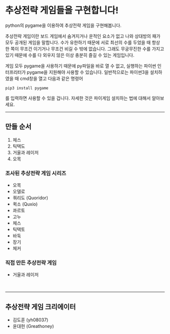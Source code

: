 # 추상전략 게임들을 구현합니다!

python의 pygame을 이용하여 추상전략 게임을 구현해봅니다.

추상전략 게임이란 보드 게임에서 숨겨지거나 운적인 요소가 없고 나와 상대방의 패가 모두 공개된 게임을 말합니다. 수가 유한하기 때문에 서로 최선의 수를 두었을 때 항상 한 쪽이 무조건 이기거나 무조건 비길 수 밖에 없습니다. 그래도 무궁무진한 수를 가지고 있기 때문에 수를 다 외우지 않은 이상 충분히 즐길 수 있는 게임입니다.

게임 모두 pygame을 사용하기 때문에 py파일을 바로 열 수 없고, 실행하는 파이썬 인터프리터가 pygame을 지원해야 사용할 수 있습니다. 일반적으로는 파이썬3을 설치하였을 때 cmd창을 열고 다음과 같은 명령어
```
pip3 install pygame
```
를 입력하면 사용할 수 있을 겁니다. 자세한 것은 파이게임 설치하는 법에 대해서 알아보세요.

---
## 만들 순서

1. 체스
2. 틱택도
3. 거울과 레이저
4. 오목

### 조사된 추상전략 게임 시리즈
* 오목
* 오델로
* 쿼리도 (Quoridor)
* 퀵소 (Quxio)
* 콰르토
* 고누
* 체스
* 틱택토
* 바둑
* 장기
* 체커

### 직접 만든 추상전략 게임
* 거울과 레이저
<br>

---

## 추상전략 게임 크리에이터
* 김도훈 (yh08037)
* 윤대헌 (Greathoney)
